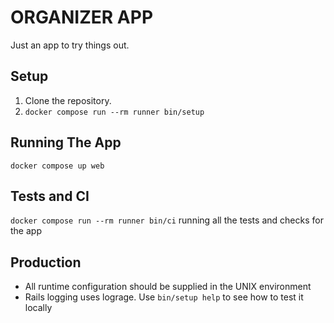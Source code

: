 # ORGANIZER APP

Just an app to try things out.

## Setup

1. Clone the repository.
2. `docker compose run --rm runner bin/setup`

## Running The App
`docker compose up web`

## Tests and CI
`docker compose run --rm runner bin/ci` running all the tests and checks for the app

## Production
* All runtime configuration should be supplied in the UNIX environment
* Rails logging uses lograge. Use `bin/setup help` to see how to test it locally
